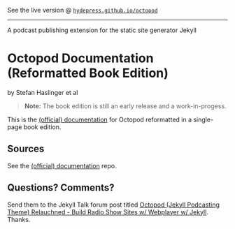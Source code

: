 See the live version @ [`hydepress.github.io/octopod`](http://hydepress.github.io/octopod) 

---

A podcast publishing extension for the static site generator Jekyll

# Octopod Documentation (Reformatted Book Edition)

by Stefan Haslinger et al


> **Note:** The book edition is still an early release and a work-in-progess.

This is the [(official) documentation](https://github.com/jekyll-octopod/jekyll-octopod.github.io.source)
for Octopod reformatted in a single-page book edition.



## Sources

See the [(official) documentation](https://github.com/jekyll-octopod/jekyll-octopod.github.io.source) repo.


## Questions? Comments?

Send them to the Jekyll Talk forum post titled
[Octopod (Jekyll Podcasting Theme) Relauchned - Build Radio Show Sites w/ Webplayer w/ Jekyll](https://talk.jekyllrb.com/t/octopod-jekyll-podcasting-theme-relauchned-build-radio-show-sites-w-webplayer-w-jekyll/2298).
Thanks.
